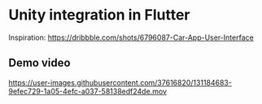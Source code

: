 # Unity integration in Flutter

Inspiration: https://dribbble.com/shots/6796087-Car-App-User-Interface

## Demo video

https://user-images.githubusercontent.com/37616820/131184683-9efec729-1a05-4efc-a037-58138edf24de.mov

